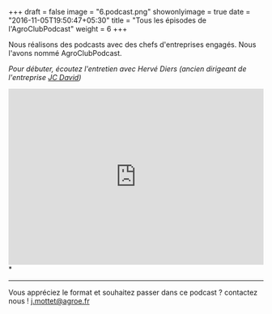 +++
draft = false
image = "6.podcast.png"
showonlyimage = true
date = "2016-11-05T19:50:47+05:30"
title = "Tous les épisodes de l'AgroClubPodcast"
weight = 6
+++

<!--more-->


Nous réalisons des podcasts avec des chefs d'entreprises engagés. Nous l'avons nommé AgroClubPodcast.

*Pour débuter, écoutez l'entretien avec Hervé Diers (ancien dirigeant de l'entreprise [JC David](https://www.jcdavid.fr/))*

<iframe src="https://player.pippa.io/agro-club-podcast?theme=default&cover=1&latest=1" frameBorder="0" width="100%" height="348px" allow="autoplay"></iframe>*


---

Vous appréciez le format et souhaitez passer dans ce podcast ? contactez nous ! j.mottet@agroe.fr


